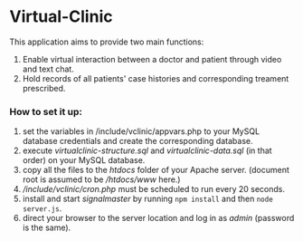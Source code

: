 # Virtual-Clinic
This application aims to provide two main functions: 

1. Enable virtual interaction between a doctor and patient through video and text chat.
2. Hold records of all patients' case histories and corresponding treament prescribed.

### How to set it up:
1. set the variables in /include/vclinic/appvars.php to your MySQL database credentials and create the corresponding database.
2. execute *virtualclinic-structure.sql* and *virtualclinic-data.sql* (in that order) on your MySQL database.
3. copy all the files to the *htdocs* folder of your Apache server. (document root is assumed to be */htdocs/www* here.)
4. */include/vclinic/cron.php* must be scheduled to run every 20 seconds.
5. install and start *signalmaster* by running `npm install` and then `node server.js`.
6. direct your browser to the server location and log in as *admin* (password is the same).

